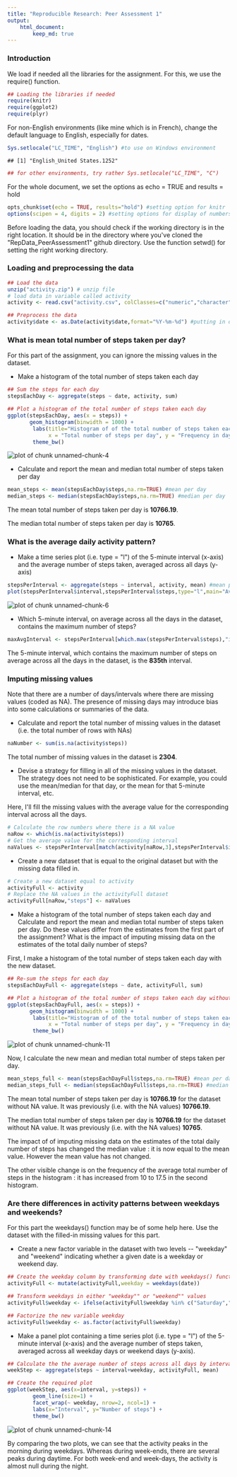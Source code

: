 ```yaml
---
title: "Reproducible Research: Peer Assessment 1"
output: 
    html_document:
        keep_md: true
---
```


### Introduction

We load if needed all the libraries for the assignment.
For this, we use the require() function.

```r
## Loading the libraries if needed
require(knitr)
require(ggplot2)
require(plyr)
```

For non-English environments (like mine which is in French), change the default
language to English, especially for dates.

```r
Sys.setlocale("LC_TIME", "English") #to use on Windows environment
```

```
## [1] "English_United States.1252"
```

```r
## for other environments, try rather Sys.setlocale("LC_TIME", "C")
```

For the whole document, we set the options as echo = TRUE and results = hold

```r
opts_chunk$set(echo = TRUE, results="hold") #setting option for knitr
options(scipen = 4, digits = 2) #setting options for display of numbers
```

Before loading the data, you should check if the working directory is in the right location. It should be in the directory where you've cloned the "RepData_PeerAssessment1" github directory.
Use the function setwd() for setting the right working directory.

### Loading and preprocessing the data

```r
## Load the data
unzip("activity.zip") # unzip file
# load data in variable called activity
activity <- read.csv("activity.csv", colClasses=c("numeric","character","numeric"))

## Preprocess the data
activity$date <- as.Date(activity$date,format="%Y-%m-%d") #putting in date format
```
### What is mean total number of steps taken per day?

For this part of the assignment, you can ignore the missing values in the dataset.

- Make a histogram of the total number of steps taken each day

```r
## Sum the steps for each day
stepsEachDay <- aggregate(steps ~ date, activity, sum)

## Plot a histogram of the total number of steps taken each day
ggplot(stepsEachDay, aes(x = steps)) + 
       geom_histogram(binwidth = 1000) + 
        labs(title="Histogram of of the total number of steps taken each day", 
             x = "Total number of steps per day", y = "Frequency in days") + 
        theme_bw()
```

![plot of chunk unnamed-chunk-4](figure/unnamed-chunk-4-1.png) 

- Calculate and report the mean and median total number of steps taken per day

```r
mean_steps <- mean(stepsEachDay$steps,na.rm=TRUE) #mean per day
median_steps <- median(stepsEachDay$steps,na.rm=TRUE) #median per day
```

The mean total number of steps taken per day is **10766.19**.

The median total number of steps taken per day is **10765**.

### What is the average daily activity pattern?

- Make a time series plot (i.e. type = "l") of the 5-minute interval (x-axis) and the average number of steps taken, averaged across all days (y-axis)

```r
stepsPerInterval <- aggregate(steps ~ interval, activity, mean) #mean per interval
plot(stepsPerInterval$interval,stepsPerInterval$steps,type="l",main="Average daily activity pattern", xlab="5-minute interval", ylab="Number of steps")
```

![plot of chunk unnamed-chunk-6](figure/unnamed-chunk-6-1.png) 

- Which 5-minute interval, on average across all the days in the dataset, contains the maximum number of steps?

```r
maxAvgInterval <- stepsPerInterval[which.max(stepsPerInterval$steps),"interval"]
```
The 5-minute interval, which contains the maximum number of steps on average across all the days in the dataset, is the **835th** interval.

### Imputing missing values

Note that there are a number of days/intervals where there are missing values (coded as NA). The presence of missing days may introduce bias into some calculations or summaries of the data.

- Calculate and report the total number of missing values in the dataset (i.e. the total number of rows with NAs)

```r
naNumber <- sum(is.na(activity$steps))
```
The total number of missing values in the dataset is **2304**.

- Devise a strategy for filling in all of the missing values in the dataset. The strategy does not need to be sophisticated. For example, you could use the mean/median for that day, or the mean for that 5-minute interval, etc.

Here, I'll fill the missing values with the average value for the corresponding interval across all the days.

```r
# Calculate the row numbers where there is a NA value
naRow <- which(is.na(activity$steps))
# Get the average value for the corresponding interval
naValues <- stepsPerInterval[match(activity[naRow,3],stepsPerInterval$interval),"steps"]
```

- Create a new dataset that is equal to the original dataset but with the missing data filled in.

```r
# Create a new dataset equal to activity
activityFull <- activity
# Replace the NA values in the activityFull dataset
activityFull[naRow,"steps"] <- naValues
```

- Make a histogram of the total number of steps taken each day and Calculate and report the mean and median total number of steps taken per day. Do these values differ from the estimates from the first part of the assignment? What is the impact of imputing missing data on the estimates of the total daily number of steps?

First, I make a histogram of the total number of steps taken each day with the new dataset.

```r
## Re-sum the steps for each day
stepsEachDayFull <- aggregate(steps ~ date, activityFull, sum)

## Plot a histogram of the total number of steps taken each day without NA values
ggplot(stepsEachDayFull, aes(x = steps)) + 
       geom_histogram(binwidth = 1000) + 
        labs(title="Histogram of of the total number of steps taken each day without NA values", 
             x = "Total number of steps per day", y = "Frequency in days") + 
        theme_bw()
```

![plot of chunk unnamed-chunk-11](figure/unnamed-chunk-11-1.png) 

Now, I calculate the new mean and median total number of steps taken per day.

```r
mean_steps_full <- mean(stepsEachDayFull$steps,na.rm=TRUE) #mean per day
median_steps_full <- median(stepsEachDayFull$steps,na.rm=TRUE) #median per day
```
The mean total number of steps taken per day is **10766.19** for the dataset without NA value. It was previously (i.e. with the NA values) **10766.19**.

The median total number of steps taken per day is **10766.19** for the dataset without NA value. It was previously (i.e. with the NA values) **10765**.

The impact of of imputing missing data on the estimates of the total daily number of steps has changed the median value : it is now equal to the mean value.
However the mean value has not changed.

The other visible change is on the frequency of the average total number of steps in the histogram : it has increased from 10 to 17.5 in the second histogram.

### Are there differences in activity patterns between weekdays and weekends?

For this part the weekdays() function may be of some help here. Use the dataset with the filled-in missing values for this part.

- Create a new factor variable in the dataset with two levels -- "weekday" and "weekend" indicating whether a given date is a weekday or weekend day.

```r
## Create the weekday column by transforming date with weekdays() function
activityFull <- mutate(activityFull,weekday = weekdays(date))

## Transform weekdays in either "weekday"" or "weekend"" values
activityFull$weekday <- ifelse(activityFull$weekday %in% c("Saturday","Sunday"),"weekend","weekday")

## Factorize the new variable weekday
activityFull$weekday <- as.factor(activityFull$weekday)
```

- Make a panel plot containing a time series plot (i.e. type = "l") of the 5-minute interval (x-axis) and the average number of steps taken, averaged across all weekday days or weekend days (y-axis).

```r
## Calculate the the average number of steps across all days by interval and weekday
weekStep <- aggregate(steps ~ interval+weekday, activityFull, mean)

## Create the required plot
ggplot(weekStep, aes(x=interval, y=steps)) + 
        geom_line(size=1) + 
        facet_wrap(~ weekday, nrow=2, ncol=1) +
        labs(x="Interval", y="Number of steps") +
        theme_bw()
```

![plot of chunk unnamed-chunk-14](figure/unnamed-chunk-14-1.png) 

By comparing the two plots, we can see that the activity peaks in the morning during weekdays. 
Whereas during week-ends, there are several peaks during daytime.
For both week-end and week-days, the activity is almost null during the night.
